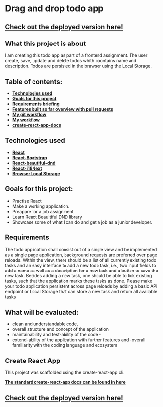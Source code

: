 # Drag and drop todo app

## [Check out the deployed version here!]()

## What this project is about

I am creating this todo app as part of a frontend assignment.
The user create, save, update and delete todos whith caontains name and description.
Todos are persisted in the brawser using the Local Storage.

## Table of contents:

- **[Technologies used](#technologies-used)**
- **[Goals for this project](#goals-for-this-project)**
- **[Requirements briefing](#requirements)**
- **[Features built so far overview with pull requests](#features-built-so-far-overview-with-pull-requests)**
- **[My git workflow](#my-git-workflow)**
- **[My workflow](#my-workflow)**
- **[create-react-app-docs](#create-react-app)**

## Technologies used

- **[React](./src/components/recipe/RecipeList/index.js)**
- **[React-Bootstrap](https://react-bootstrap.netlify.app/)**
- **[React-beautiful-dnd](https://github.com/atlassian/react-beautiful-dnd)**
- **[React-i18Next](https://react.i18next.com)**
- **[Browser Local Storage](https://developer.mozilla.org/en-US/docs/Web/API/Window/localStorage)**

## Goals for this project:

- Practise React
- Make a working application.
- Preapare for a job assignment
- Learn React Beaultiful DND library
- Showcase some of what I can do and get a job as a junior developer.

## Requirements

The todo application shall consist out of a single view and be implemented as a single page application, background requests are preferred over page reloads. Within the view, there should be a list of all currently existing todo tasks and an easy interface to add a new todo task, i.e., two input fields to add a name as well as a description for a new task and a button to save the new task. Besides adding a new task, one should be able to tick existing tasks, such that the application marks these tasks as done. Please make your todo application persistent across page reloads by adding a basic API endpoint or Local Storage that can store a new task and return all available tasks

## What will be evaluated:

- clean and understandable code,
- overall structure and concept of the application
- maintainability and test-ability of the code -
- extend-ability of the application with further features and
  -overall familiarity with the coding language and ecosystem

## Create React App

This project was scaffolded using the create-react-app cli.

**[The standard create-react-app docs can be found in here](./ReactREADME.md)**

## [Check out the deployed version here!]()
